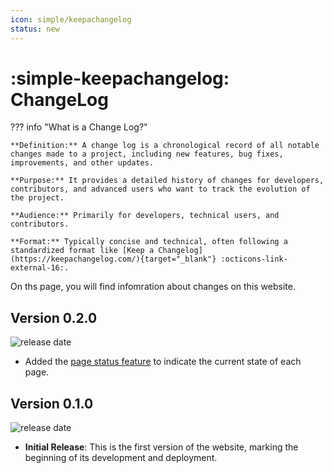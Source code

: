 ```yaml
---
icon: simple/keepachangelog
status: new
---
```


# :simple-keepachangelog: ChangeLog

??? info "What is a Change Log?"

    **Definition:** A change log is a chronological record of all notable changes made to a project, including new features, bug fixes, improvements, and other updates.
    
    **Purpose:** It provides a detailed history of changes for developers, contributors, and advanced users who want to track the evolution of the project.

    **Audience:** Primarily for developers, technical users, and contributors.
    
    **Format:** Typically concise and technical, often following a standardized format like [Keep a Changelog](https://keepachangelog.com/){target="_blank"} :octicons-link-external-16:.

On ths page, you will find infomration about changes on this website.

## Version 0.2.0 

![release date](https://img.shields.io/badge/release_on-28_May_2025-green)

- Added the [page status feature](./page-status/index.md) to indicate the current state of each page.

## Version 0.1.0 

![release date](https://img.shields.io/badge/release_on-25_May_2025-green)

- **Initial Release**: This is the first version of the website, marking the beginning of its development and deployment.